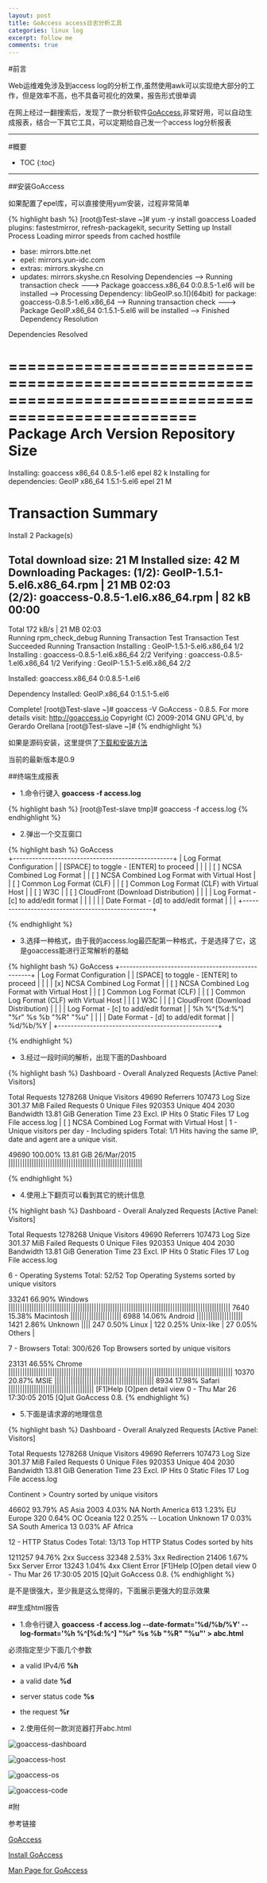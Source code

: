 ```yaml
---
layout: post
title: GoAccess access日志分析工具
categories: linux log
excerpt: follow me
comments: true
---
```


#前言

Web运维难免涉及到access log的分析工作,虽然使用awk可以实现绝大部分的工作，但是效率不高，也不具备可视化的效果，报告形式很单调

在网上经过一翻搜索后，发现了一款分析软件[GoAccess](http://goaccess.io/),非常好用，可以自动生成报表，结合一下其它工具，可以定期给自己发一个access log分析报表


---

#概要

* TOC
{:toc}


---


##安装GoAccess

如果配置了epel库，可以直接使用yum安装，过程非常简单

{% highlight bash %}
[root@Test-slave ~]# yum -y install  goaccess 
Loaded plugins: fastestmirror, refresh-packagekit, security
Setting up Install Process
Loading mirror speeds from cached hostfile
 * base: mirrors.btte.net
 * epel: mirrors.yun-idc.com
 * extras: mirrors.skyshe.cn
 * updates: mirrors.skyshe.cn
Resolving Dependencies
--> Running transaction check
---> Package goaccess.x86_64 0:0.8.5-1.el6 will be installed
--> Processing Dependency: libGeoIP.so.1()(64bit) for package: goaccess-0.8.5-1.el6.x86_64
--> Running transaction check
---> Package GeoIP.x86_64 0:1.5.1-5.el6 will be installed
--> Finished Dependency Resolution

Dependencies Resolved

==================================================================================================
 Package                Arch                 Version                     Repository          Size
==================================================================================================
Installing:
 goaccess               x86_64               0.8.5-1.el6                 epel                82 k
Installing for dependencies:
 GeoIP                  x86_64               1.5.1-5.el6                 epel                21 M

Transaction Summary
==================================================================================================
Install       2 Package(s)

Total download size: 21 M
Installed size: 42 M
Downloading Packages:
(1/2): GeoIP-1.5.1-5.el6.x86_64.rpm                                        |  21 MB     02:03     
(2/2): goaccess-0.8.5-1.el6.x86_64.rpm                                     |  82 kB     00:00     
--------------------------------------------------------------------------------------------------
Total                                                             172 kB/s |  21 MB     02:03     
Running rpm_check_debug
Running Transaction Test
Transaction Test Succeeded
Running Transaction
  Installing : GeoIP-1.5.1-5.el6.x86_64                                                       1/2 
  Installing : goaccess-0.8.5-1.el6.x86_64                                                    2/2 
  Verifying  : goaccess-0.8.5-1.el6.x86_64                                                    1/2 
  Verifying  : GeoIP-1.5.1-5.el6.x86_64                                                       2/2 

Installed:
  goaccess.x86_64 0:0.8.5-1.el6                                                                   

Dependency Installed:
  GeoIP.x86_64 0:1.5.1-5.el6                                                                      

Complete!
[root@Test-slave ~]# goaccess  -V
GoAccess - 0.8.5.
For more details visit: http://goaccess.io
Copyright (C) 2009-2014 GNU GPL'd, by Gerardo Orellana
[root@Test-slave ~]#
{% endhighlight %}

如果是源码安装，这里提供了[下载和安装方法](http://goaccess.io/download)

当前的最新版本是0.9


##终端生成报表

* 1.命令行键入 **goaccess -f access.log**


{% highlight bash %}
[root@Test-slave tmp]# goaccess -f access.log 
{% endhighlight %}

* 2.弹出一个交互窗口

{% highlight bash %}
GoAccess  
                       +--------------------------------------------------+
                       | Log Format Configuration                         |
                       | [SPACE] to toggle - [ENTER] to proceed           |
                       |                                                  |
                       | [ ] NCSA Combined Log Format                     |
                       | [ ] NCSA Combined Log Format with Virtual Host   |
                       | [ ] Common Log Format (CLF)                      |
                       | [ ] Common Log Format (CLF) with Virtual Host    |
                       | [ ] W3C                                          |
                       | [ ] CloudFront (Download Distribution)           |
                       |                                                  |
                       | Log Format - [c] to add/edit format              |
                       |                                                  |
                       |                                                  |
                       | Date Format - [d] to add/edit format             |
                       |                                                  |
                       +--------------------------------------------------+

{% endhighlight %}

* 3.选择一种格式，由于我的access.log最匹配第一种格式，于是选择了它，这是goaccess能进行正常解析的基础

{% highlight bash %}
GoAccess
                       +--------------------------------------------------+
                       | Log Format Configuration                         |
                       | [SPACE] to toggle - [ENTER] to proceed           |
                       |                                                  |
                       | [x] NCSA Combined Log Format                     |
                       | [ ] NCSA Combined Log Format with Virtual Host   |
                       | [ ] Common Log Format (CLF)                      |
                       | [ ] Common Log Format (CLF) with Virtual Host    |
                       | [ ] W3C                                          |
                       | [ ] CloudFront (Download Distribution)           |
                       |                                                  |
                       | Log Format - [c] to add/edit format              |
                       | %h %^[%d:%^] "%r" %s %b "%R" "%u"                |
                       |                                                  |
                       | Date Format - [d] to add/edit format             |
                       | %d/%b/%Y                                         |
                       +--------------------------------------------------+


{% endhighlight %}

* 3.经过一段时间的解析，出现下面的Dashboard

{% highlight bash %}
 Dashboard - Overall Analyzed Requests                                   [Active Panel: Visitors]

  Total Requests  1278268 Unique Visitors 49690  Referrers    107473 Log Size  301.37 MiB
  Failed Requests 0       Unique Files    920353 Unique 404   2030   Bandwidth 13.81 GiB
  Generation Time 23      Excl. IP Hits   0      Static Files 17     Log File  access.log
                       | [ ] NCSA Combined Log Format with Virtual Host   |
 1 - Unique visitors per day - Including spiders                                      Total: 1/1
 Hits having the same IP, date and agent are a unique visit.

  49690 100.00%   13.81 GiB 26/Mar/2015 ||||||||||||||||||||||||||||||||||||||||||||||||||||||||||

{% endhighlight %}

* 4.使用上下翻页可以看到其它的统计信息

{% highlight bash %}
 Dashboard - Overall Analyzed Requests                                                          [Active Panel: Visitors]

  Total Requests  1278268 Unique Visitors 49690  Referrers    107473 Log Size  301.37 MiB
  Failed Requests 0       Unique Files    920353 Unique 404   2030   Bandwidth 13.81 GiB
  Generation Time 23      Excl. IP Hits   0	 Static Files 17     Log File  access.log

 6 - Operating Systems                                                                                     Total: 52/52
 Top Operating Systems sorted by unique visitors

  33241 66.90% Windows   ||||||||||||||||||||||||||||||||||||||||||||||||||||||||||||||||||||||||||||||||||||||||||||||||
  7640  15.38% Macintosh ||||||||||||||||||||||
  6988  14.06% Android   ||||||||||||||||||||
  1421  2.86%  Unknown   ||||
  247   0.50%  Linux     |
  122   0.25%  Unix-like |
  27    0.05%  Others    |

 7 - Browsers                                                                                            Total: 300/626
 Top Browsers sorted by unique visitors

  23131 46.55% Chrome   |||||||||||||||||||||||||||||||||||||||||||||||||||||||||||||||||||||||||||||||||||||||||||||||||
  10370 20.87% MSIE     |||||||||||||||||||||||||||||||||||||||||||
  8934  17.98% Safari   |||||||||||||||||||||||||||||||||||||
 [F1]Help [O]pen detail view  0 - Thu Mar 26 17:30:05 2015                                          [Q]uit GoAccess 0.8.
{% endhighlight %}

* 5.下面是请求源的地理信息

{% highlight bash %}
 Dashboard - Overall Analyzed Requests                                                          [Active Panel: Visitors]

  Total Requests  1278268 Unique Visitors 49690  Referrers    107473 Log Size  301.37 MiB
  Failed Requests 0       Unique Files    920353 Unique 404   2030   Bandwidth 13.81 GiB
  Generation Time 23      Excl. IP Hits   0	 Static Files 17     Log File  access.log

 Continent > Country sorted by unique visitors

  46602 93.79% AS Asia
  2003  4.03%  NA North America
  613   1.23%  EU Europe
  320   0.64%  OC Oceania
  122   0.25%  -- Location Unknown
  17    0.03%  SA South America
  13    0.03%  AF Africa

 12 - HTTP Status Codes                                                                                    Total: 13/13
 Top HTTP Status Codes sorted by hits

  1211257 94.76% 2xx Success
  32348   2.53%  3xx Redirection
  21406   1.67%  5xx Server Error
  13243   1.04%  4xx Client Error
 [F1]Help [O]pen detail view  0 - Thu Mar 26 17:30:05 2015                                          [Q]uit GoAccess 0.8.
{% endhighlight %}


是不是很强大，至少我是这么觉得的，下面展示更强大的显示效果


##生成html报告


* 1.命令行键入 **goaccess -f access.log  --date-format='%d/%b/%Y'  --log-format='%h %^[%d:%^] "%r" %s %b "%R" "%u"' > abc.html**

必须指定至少下面几个参数

* a valid IPv4/6 **%h**
* a valid date **%d**
* server status code **%s**
* the request **%r**

* 2.使用任何一款浏览器打开abc.html

![goaccess-dashboard](https://raw.githubusercontent.com/wilmosfang/blog/gh-pages/images/goaccess/goaccess-dashboard.png)

![goaccess-host](https://raw.githubusercontent.com/wilmosfang/blog/gh-pages/images/goaccess/goaccess-host.png)

![goaccess-os](https://raw.githubusercontent.com/wilmosfang/blog/gh-pages/images/goaccess/goaccess-os.png)

![goaccess-code](https://raw.githubusercontent.com/wilmosfang/blog/gh-pages/images/goaccess/goaccess-code.png)


#附

参考链接

[GoAccess](http://goaccess.io/)

[Install GoAccess](http://goaccess.io/download)

[Man Page for GoAccess](http://goaccess.io/man)
